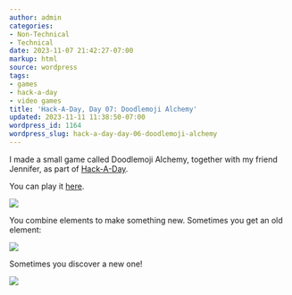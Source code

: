 ```yaml
---
author: admin
categories:
- Non-Technical
- Technical
date: 2023-11-07 21:42:27-07:00
markup: html
source: wordpress
tags:
- games
- hack-a-day
- video games
title: 'Hack-A-Day, Day 07: Doodlemoji Alchemy'
updated: 2023-11-11 11:38:50-07:00
wordpress_id: 1164
wordpress_slug: hack-a-day-day-06-doodlemoji-alchemy
---
```

I made a small game called Doodlemoji Alchemy, together with my friend Jennifer, as part of [Hack-A-Day][1].

You can play it [here][2].

[![](https://blog.za3k.com/wp-content/uploads/2023/11/equation.png)][3]

You combine elements to make something new. Sometimes you get an old element:

[![](https://blog.za3k.com/wp-content/uploads/2023/11/choice.png)][4]

Sometimes you discover a new one!

[![](https://blog.za3k.com/wp-content/uploads/2023/11/main.png)][5]

[1]: https://za3k.com/hackaday
[2]: https://za3k.github.io/ha3k-07-doodle-alchemy/
[3]: https://za3k.github.io/ha3k-07-doodle-alchemy/
[4]: https://za3k.github.io/ha3k-07-doodle-alchemy/
[5]: https://za3k.github.io/ha3k-07-doodle-alchemy/
